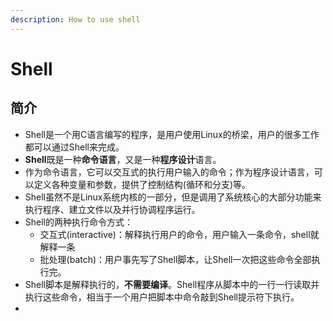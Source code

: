```yaml
---
description: How to use shell
---
```


# Shell

## **简介**

* Shell是一个用C语言编写的程序，是用户使用Linux的桥梁，用户的很多工作都可以通过Shell来完成。
* **Shell**既是一种**命令语言**，又是一种**程序设计**语言。
* 作为命令语言，它可以交互式的执行用户输入的命令；作为程序设计语言，可以定义各种变量和参数，提供了控制结构(循环和分支)等。
* Shell虽然不是Linux系统内核的一部分，但是调用了系统核心的大部分功能来执行程序、建立文件以及并行协调程序运行。
* Shell的两种执行命令方式：
  * 交互式(interactive)：解释执行用户的命令，用户输入一条命令，shell就解释一条
  * 批处理(batch)：用户事先写了Shell脚本，让Shell一次把这些命令全部执行完。
* Shell脚本是解释执行的，**不需要编译**。Shell程序从脚本中的一行一行读取并执行这些命令，相当于一个用户把脚本中命令敲到Shell提示符下执行。
*
